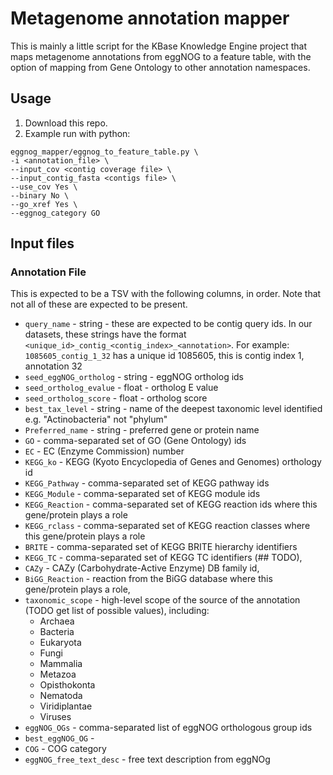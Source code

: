 # Metagenome annotation mapper

This is mainly a little script for the KBase Knowledge Engine project that maps metagenome annotations from eggNOG to a feature table, with the option of mapping from Gene Ontology to other annotation namespaces.

## Usage
1. Download this repo.
2. Example run with python:

```
eggnog_mapper/eggnog_to_feature_table.py \
-i <annotation_file> \
--input_cov <contig coverage file> \
--input_contig_fasta <contigs file> \
--use_cov Yes \
--binary No \
--go_xref Yes \
--eggnog_category GO
```

## Input files
### Annotation File
This is expected to be a TSV with the following columns, in order. Note that not all of these are expected to be present.
* `query_name` - string - these are expected to be contig query ids. In our datasets, these strings have the format `<unique_id>_contig_<contig_index>_<annotation>`. For example: `1085605_contig_1_32` has a unique id 1085605, this is contig index 1, annotation 32
* `seed_eggNOG_ortholog` - string - eggNOG ortholog ids
* `seed_ortholog_evalue` - float - ortholog E value 
* `seed_ortholog_score` - float - ortholog score 
* `best_tax_level` - string - name of the deepest taxonomic level identified e.g. "Actinobacteria" not "phylum"
* `Preferred_name` - string - preferred gene or protein name
* `GO` - comma-separated set of GO (Gene Ontology) ids 
* `EC` - EC (Enzyme Commission) number 
* `KEGG_ko` - KEGG (Kyoto Encyclopedia of Genes and Genomes) orthology id 
* `KEGG_Pathway` - comma-separated set of KEGG pathway ids 
* `KEGG_Module` - comma-separated set of KEGG module ids 
* `KEGG_Reaction` - comma-separated set of KEGG reaction ids where this gene/protein plays a role 
* `KEGG_rclass` - comma-separated set of KEGG reaction classes where this gene/protein plays a role
* `BRITE` - comma-separated set of KEGG BRITE hierarchy identifiers
* `KEGG_TC` - comma-separated set of KEGG TC identifiers (## TODO), 
* `CAZy` - CAZy (Carbohydrate-Active Enzyme) DB family id, 
* `BiGG_Reaction` - reaction from the BiGG database where this gene/protein plays a role, 
* `taxonomic_scope` - high-level scope of the source of the annotation (TODO get list of possible values), including:
  * Archaea
  * Bacteria
  * Eukaryota
  * Fungi
  * Mammalia
  * Metazoa
  * Opisthokonta
  * Nematoda
  * Viridiplantae
  * Viruses
* `eggNOG_OGs` - comma-separated list of eggNOG orthologous group ids 
* `best_eggNOG_OG` - 
* `COG` - COG category 
* `eggNOG_free_text_desc` - free text description from eggNOg
